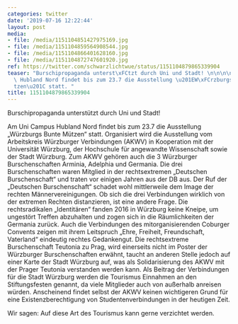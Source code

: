 ```yaml
---
categories: twitter
date: '2019-07-16 12:22:44'
layout: post
media:
- file: /media/1151104851427975169.jpg
- file: /media/1151104859564908544.jpg
- file: /media/1151104866401628160.jpg
- file: /media/1151104872747601920.jpg
ref: https://twitter.com/schwarzlichtwue/status/1151104879865339904
teaser: "Burschipropaganda unterst\xFCtzt durch Uni und Stadt! \n\n\n\nAm Uni Campus\
  \ Hubland Nord findet bis zum 23.7 die Ausstellung \u201EW\xFCrzburgs Bunte M\xFC\
  tzen\u201C statt. "
title: 1151104879865339904
---
```

Burschipropaganda unterstützt durch Uni und Stadt! 



Am Uni Campus Hubland Nord findet bis zum 23.7 die Ausstellung „Würzburgs Bunte Mützen“ statt. 
Organisiert wird die Ausstellung vom Arbeitskreis Würzburger Verbindungen (AKWV) in Kooperation mit der Universität Würzburg, der Hochschule für angewandte Wissenschaft sowie der Stadt Würzburg.
Zum AKWV gehören auch die 3 Würzburger Burschenschaften Arminia, Adelphia und Germania.
Die drei Burschenschaften waren Mitglied in der rechtsextremen „Deutschen Burschenschaft“ und traten vor einigen Jahren aus der DB aus. Der Ruf der „Deutschen Burschenschaft“ schadet wohl mittlerweile dem Image der rechten Männervereinigungen.
Ob sich die drei Verbindungen wirklich von der extremen Rechten distanzieren, ist eine andere Frage. Die rechtsradikalen „Identitären“ fanden 2016 in Würzburg keine Kneipe, um ungestört Treffen abzuhalten und zogen sich in die Räumlichkeiten der Germania zurück.
Auch die Verbindungen des mitorganisierenden Coburger Convents zeigen mit ihrem Leitspruch „Ehre, Freiheit, Freundschaft, Vaterland“ eindeutig rechtes Gedankengut.
Die rechtsextreme Burschenschaft Teutonia zu Prag, wird einerseits nicht im Poster der Würzburger Burschenschaften erwähnt, taucht an anderen Stelle jedoch auf einer Karte der Stadt Würzburg auf, was als Solidarisierung des AKWV mit der Prager Teutonia verstanden werden kann.
Als Beitrag der Verbindungen für die Stadt Würzburg werden die Tourismus Einnahmen an den Stiftungsfesten genannt, da viele Mitglieder auch von außerhalb anreisen würden.
Anscheinend findet selbst der AKWV keinen wichtigeren Grund für eine Existenzberechtigung von Studentenverbindungen in der heutigen Zeit.



Wir sagen: Auf diese Art des Tourismus kann gerne verzichtet werden.